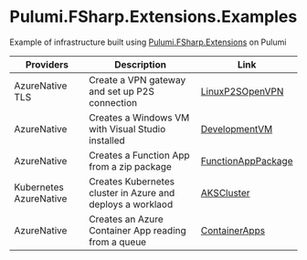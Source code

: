 # Pulumi.FSharp.Extensions.Examples
Example of infrastructure built using [Pulumi.FSharp.Extensions](https://github.com/UnoSD/Pulumi.FSharp.Extensions) on Pulumi

| Providers              | Description                                                | Link                                                                                                                      |
|------------------------|------------------------------------------------------------|---------------------------------------------------------------------------------------------------------------------------|
| AzureNative TLS        | Create a VPN gateway and set up P2S connection             | [LinuxP2SOpenVPN](https://github.com/UnoSD/Pulumi.FSharp.Extensions.Examples/tree/main/AzureNative/LinuxP2SOpenVPN)       |
| AzureNative            | Creates a Windows VM with Visual Studio installed          | [DevelopmentVM](https://github.com/UnoSD/Pulumi.FSharp.Extensions.Examples/tree/main/AzureNative/DevelopmentVM)           |
| AzureNative            | Creates a Function App from a zip package                  | [FunctionAppPackage](https://github.com/UnoSD/Pulumi.FSharp.Extensions.Examples/tree/main/AzureNative/FunctionAppPackage) |
| Kubernetes AzureNative | Creates Kubernetes cluster in Azure and deploys a worklaod | [AKSCluster](https://github.com/UnoSD/Pulumi.FSharp.Extensions.Examples/tree/main/Kubernetes/AKSCluster)                  |
| AzureNative            | Creates an Azure Container App reading from a queue        | [ContainerApps](https://github.com/UnoSD/Pulumi.FSharp.Extensions.Examples/tree/main/Kubernetes/ContainerApps)            |